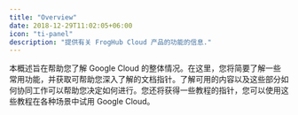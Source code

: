 ```yaml
---
title: "Overview"
date: 2018-12-29T11:02:05+06:00
icon: "ti-panel"
description: "提供有关 FrogHub Cloud 产品的功能的信息."
---
```


本概述旨在帮助您了解 Google Cloud 的整体情况。在这里，您将简要了解一些常用功能，并获取可帮助您深入了解的文档指针。了解可用的内容以及这些部分如何协同工作可以帮助您决定如何进行。您还将获得一些教程的指针，您可以使用这些教程在各种场景中试用 Google Cloud。

